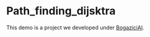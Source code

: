 # Path_finding_dijsktra

This demo is a project we developed under [BogaziciAI](https://www.linkedin.com/company/bogaziciai). 
